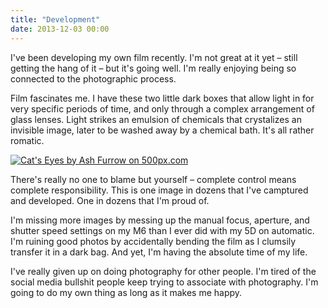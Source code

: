 ```yaml
---
title: "Development"
date: 2013-12-03 00:00
---
```


I've been developing my own film recently. I'm not great at it yet – still getting the hang of it – but it's going well. I'm really enjoying being so connected to the photographic process.

Film fascinates me. I have these two little dark boxes that allow light in for very specific periods of time, and only through a complex arrangement of glass lenses. Light strikes an emulsion of chemicals that crystalizes an invisible image, later to be washed away by a chemical bath. It's all rather romatic.

 [![Cat's Eyes by Ash Furrow on 500px.com](http://ppcdn.500px.org/53774114/2fa691b358abdae27986d34d2070cf4d0b6cffe8/4.jpg)](http://500px.com/photo/53774114)

There's really no one to blame but yourself – complete control means complete responsibility. This is one image in dozens that I've camptured and developed. One in dozens that I'm proud of.

I'm missing more images by messing up the manual focus, aperture, and shutter speed settings on my M6 than I ever did with my 5D on automatic. I'm ruining good photos by accidentally bending the film as I clumsily transfer it in a dark bag. And yet, I'm having the absolute time of my life.

I've really given up on doing photography for other people. I'm tired of the social media bullshit people keep trying to associate with photography. I'm going to do my own thing as long as it makes me happy.

<!-- more -->
